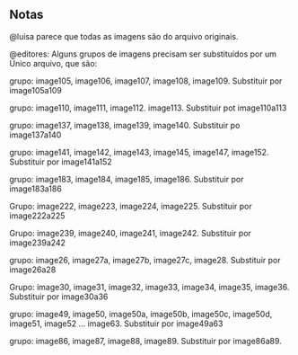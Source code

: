 Notas
-----

@luisa parece que todas as imagens são do arquivo originais. 

@editores:
Alguns grupos de imagens precisam ser substituídos por um Único arquivo, que são:

grupo: image105, image106, image107, image108, image109. Substituir por image105a109

grupo: image110, image111, image112. image113. Substituir pot image110a113

grupo: image137, image138, image139, image140. Substituir po image137a140

grupo: image141, image142, image143, image145, image147, image152. Substituir por image141a152

grupo: image183, image184, image185, image186. Substituir por image183a186

Grupo: image222, image223, image224, image225. Substituir por image222a225

Grupo: image239, image240, image241, image242. Substituir por image239a242

grupo: image26, image27a, image27b, image27c, image28. Substituir por image26a28

Grupo: image30, image31, image32, image33, image34, image35, image36. Substituir por image30a36

grupo: image49, image50, image50a, image50b, image50c, image50d, image51, image52 ... image63. Substituir por image49a63

grupo: image86, image87, image88, image89. Substituir por image86a89.
